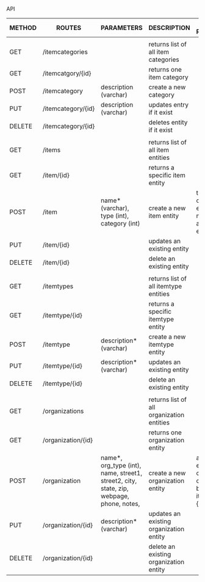 API

| METHOD | ROUTES | PARAMETERS | DESCRIPTION | OTHER REQUIREMENTS |
|--------|-----------------------|-----------------|---------------------------|--------------------------------|
| |
| GET | /itemcategories |  | returns list of all item categories |  |
| GET | /itemcatgory/{id} |  | returns one item category |  |
| POST | /itemcategory | description (varchar) | create a new category |  |
| PUT | /itemcategory/{id} | description (varchar) | updates entry if it exist |  |
| DELETE | /itemcategory/{id} |  | deletes entity if it exist |  |
| |
| GET | /items |  | returns list of all item entities |  |
| GET | /item/{id} |  | returns a specific item entity |  |
| POST | /item | name* (varchar), type (int), category (int) | create a new item entity | type must be id of an itemtype entity; category must be an id of an itemcategory entity |
| PUT | /item/{id} |  | updates an existing entity |  |
| DELETE | /item/{id} |  | delete an existing entity |  |
| |
| GET | /itemtypes |  | returns list of all itemtype entities |  |
| GET | /itemtype/{id} |  | returns a specific itemtype entity |  |
| POST | /itemtype | description* (varchar) | create a new itemtype entity |  |
| PUT | /itemtype/{id} | description* (varchar) | updates an existing entity |  |
| DELETE | /itemtype/{id} |  | delete an existing entity |  |
| |
| GET | /organizations |  | returns list of all organization entities |  |
| GET | /organization/{id} |  | returns one organization entity |  |
| POST | /organization | name*, org_type (int), name, street1, street2, city, state, zip, webpage, phone, notes, | create a new organization entity | all varchar except for org_type; org_type must be an id of itemtypes {reuse | repair} |
| PUT | /organization/{id} | description* (varchar) | updates an existing organization entity |  |
| DELETE | /organization/{id} |  | delete an existing organization entity |  |